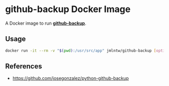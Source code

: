 # github-backup Docker Image

A Docker image to run [**github-backup**](https://github.com/josegonzalez/python-github-backup).

## Usage

```bash
docker run -it --rm -v "$(pwd):/usr/src/app" jmlntw/github-backup [options] USER
```

## References

* https://github.com/josegonzalez/python-github-backup
